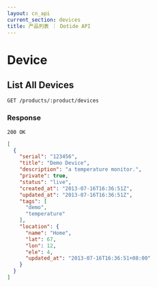 ```yaml
---
layout: cn_api
current_section: devices
title: 产品列表 ｜ Dotide API
---
```


# Device

## List All Devices

    GET /products/:product/devices

### Response

    200 OK

```json
[
  {
    "serial": "123456",
    "title": "Demo Device",
    "description": "a temperature monitor.",
    "private": true,
    "status": "live",
    "created_at": "2013-07-16T16:36:51Z",
    "updated_at": "2013-07-16T16:36:51Z",
    "tags": [
      "demo",
      "temperature"
    ],
    "location": {
      "name": "Home",
      "lat": 67,
      "lon": 12,
      "ele": 4,
      "updated_at": "2013-07-16T16:36:51+08:00"
    }
  }
]
```

